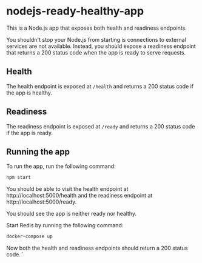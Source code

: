 # nodejs-ready-healthy-app

This is a Node.js app that exposes both health and readiness endpoints.

You shouldn't stop your Node.js from starting is connections to external services are not available. Instead, you should expose a readiness endpoint that returns a 200 status code when the app is ready to serve requests.

## Health

The health endpoint is exposed at `/health` and returns a 200 status code if the app is healthy.

## Readiness

The readiness endpoint is exposed at `/ready` and returns a 200 status code if the app is ready.

## Running the app

To run the app, run the following command:

```bash
npm start
```

You should be able to visit the health endpoint at http://localhost:5000/health and the readiness endpoint at http://localhost:5000/ready.

You should see the app is neither ready nor healthy.

Start Redis by running the following command:

```bash
docker-compose up
```

Now both the health and readiness endpoints should return a 200 status code.
`